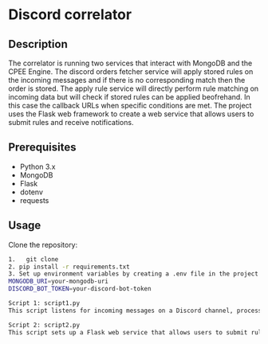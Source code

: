 # Discord correlator

## Description

The correlator is running two services that interact with MongoDB and the CPEE Engine. The discord orders fetcher service will apply stored rules on the incoming messages and if there is no corresponding match then the order is stored. The apply rule service will directly perform rule matching on incoming data but will check if stored rules can be applied beofrehand. In this case the callback URLs when specific conditions are met. The project uses the Flask web framework to create a web service that allows users to submit rules and receive notifications.

## Prerequisites

- Python 3.x
- MongoDB
- Flask
- dotenv
- requests

## Usage	
 Clone the repository:

```bash
1.   git clone
2. pip install -r requirements.txt
3. Set up environment variables by creating a .env file in the project root and populating it with the required values. For example: 
MONGODB_URI=your-mongodb-uri
DISCORD_BOT_TOKEN=your-discord-bot-token

Script 1: script1.py
This script listens for incoming messages on a Discord channel, processes orders, and checks for matching rules. When a matching rule is found, it processes the order and sends a notification to a callback URL.

Script 2: script2.py
This script sets up a Flask web service that allows users to submit rules for processing. It checks for matching rules and processes orders in the background. When a matching rule is found, it sends a notification to a pending task from another instance using its callback url.





